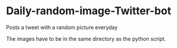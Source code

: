 # Daily-random-image-Twitter-bot
Posts a tweet with a random picture everyday

The images have to be in the same directory as the python script.
